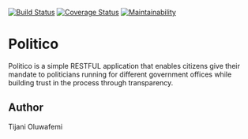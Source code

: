 [![Build Status](https://travis-ci.com/femitj/Politico.svg?branch=develop)](https://travis-ci.com/femitj/Politico)
[![Coverage Status](https://coveralls.io/repos/github/femitj/Politico/badge.svg?branch=develop)](https://coveralls.io/github/femitj/Politico?branch=develop)
[![Maintainability](https://api.codeclimate.com/v1/badges/3df9afa37bc284eac41c/maintainability)](https://codeclimate.com/github/femitj/Politico/maintainability)

# Politico
Politico is a simple RESTFUL application that enables citizens give their mandate to politicians running for different government offices while building trust in the process through transparency.




## Author

Tijani Oluwafemi
